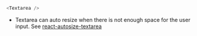 ```js
<Textarea />
```

- Textarea can auto resize when there is not enough space for the user input. See [react-autosize-textarea](https://github.com/buildo/react-autosize-textarea)
